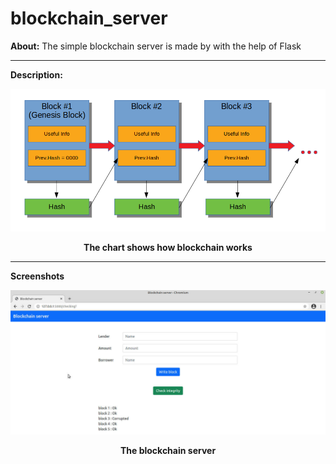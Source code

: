 # blockchain_server

**About:** The simple blockchain server is made by with the help of Flask

<hr>

**Description:**

<p align="center">
  <img width = "800" src="screenshots/chart_blockchain.png"/>
<p align="center"><b>The chart shows how blockchain works</b><p align="center">
</p>

<hr>

**Screenshots**

<p align="center">
  <img width = "800" src="screenshots/blockserver.jpg"/>
<p align="center"><b>The blockchain server</b><p align="center">
</p>
